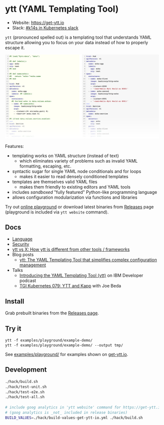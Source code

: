 # ytt (YAML Templating Tool)

- Website: https://get-ytt.io
- Slack: [#k14s in Kubernetes slack](https://slack.kubernetes.io)

`ytt` (pronounced spelled out) is a templating tool that understands YAML structure allowing you to focus on your data instead of how to properly escape it.

[![](docs/ytt-playground-screenshot.png)](https://get-ytt.io/#example:example-demo)

Features:

- templating works on YAML structure (instead of text)
  - which eliminates variety of problems such as invalid YAML formatting, escaping, etc.
- syntactic sugar for single YAML node conditionals and for loops
  - makes it easier to read densely conditioned templates
- templates are themselves valid YAML files
  - makes them friendly to existing editors and YAML tools
- includes *sandboxed* "fully featured" Python-like programming language
- allows configuration modularization via functions and libraries

Try out [online playground](https://get-ytt.io) or download latest binaries from [Releases](https://github.com/k14s/ytt/releases) page (playground is included via `ytt website` command).

## Docs

- [Language](docs/lang.md)
- [Security](docs/security.md)
- [ytt vs X: How ytt is different from other tools / frameworks](docs/ytt-vs-x.md)
- Blog posts
  - [ytt: The YAML Templating Tool that simplifies complex configuration management](https://developer.ibm.com/blogs/yaml-templating-tool-to-simplify-complex-configuration-management/)
- Talks
  - [Introducing the YAML Templating Tool (ytt)](https://www.youtube.com/watch?v=KbB5tI_g3bo) on IBM Developer podcast
  - [TGI Kubernetes 079: YTT and Kapp](https://www.youtube.com/watch?v=CSglwNTQiYg) with Joe Beda

## Install

Grab prebuilt binaries from the [Releases page](https://github.com/k14s/ytt/releases).

## Try it

```
ytt -f examples/playground/example-demo/
ytt -f examples/playground/example-demo/ --output tmp/
```

See [examples/playground/](examples/playground/) for examples shown on [get-ytt.io](https://get-ytt.io).

## Development

```bash
./hack/build.sh
./hack/test-unit.sh
./hack/test-e2e.sh
./hack/test-all.sh

# include goog analytics in 'ytt website' command for https://get-ytt.io
# (goog analytics is _not_ included in release binaries)
BUILD_VALUES=./hack/build-values-get-ytt-io.yml ./hack/build.sh
```
